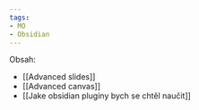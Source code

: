 ```yaml
---
tags:
- MO
- Obsidian
---
```


Obsah:
- [[Advanced slides]]
- [[Advanced canvas]]
- [[Jake obsidian pluginy bych se chtěl naučit]]
